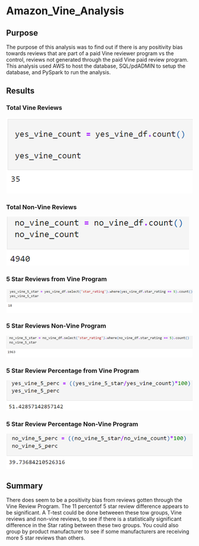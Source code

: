 # Amazon_Vine_Analysis
## Purpose
The purpose of this analysis was to find out if there is any positivity bias towards reviews that are part of a paid Vine reviewer program vs the control, reviews not generated through the paid Vine paid review program. This analysis used AWS to host the database, SQL/pdADMIN to setup the database, and PySpark to run the analysis.

## Results

### Total Vine Reviews

![Vine_Count](https://github.com/Beardlow/Amazon_Vine_Analysis/blob/main/Vine_rev_count.png)

### Total Non-Vine Reviews

![No_Vine_Count](https://github.com/Beardlow/Amazon_Vine_Analysis/blob/main/No_Vine_rev_count.png)

### 5 Star Reviews from Vine Program

![Vine_5_Star](https://github.com/Beardlow/Amazon_Vine_Analysis/blob/main/Vine_5_star.png)

### 5 Star Reviews Non-Vine Program

![No_Vine_5_Star](https://github.com/Beardlow/Amazon_Vine_Analysis/blob/main/No_vine_5_star.png)

### 5 Star Review Percentage from Vine Program

![Vine_5_Star_perc](https://github.com/Beardlow/Amazon_Vine_Analysis/blob/main/Vine_5_perc.png)

### 5 Star Review Percentage Non-Vine Program

![Vine_5_Star_perc](https://github.com/Beardlow/Amazon_Vine_Analysis/blob/main/No_vine_5_perc.png)

## Summary

There does seem to be a positivity bias from reviews gotten through the Vine Review Program. The 11 percentof 5 star review difference appears to be significant. A T-test could be done betweeen these tow groups, Vine reviews and non-vine reviews, to see if there is a statistically significant difference in the Star rating between these two groups. You could also group by product manufacturer to see if some manufacturers are receiving more 5 star reviews than others.
